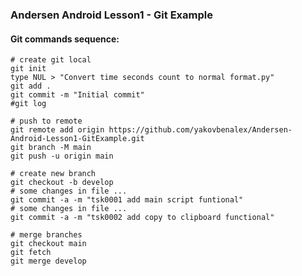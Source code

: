 ### Andersen Android Lesson1 - Git Example

#### Git commands sequence:
```
# create git local
git init
type NUL > "Convert time seconds count to normal format.py"
git add .
git commit -m "Initial commit"
#git log
```

```
# push to remote
git remote add origin https://github.com/yakovbenalex/Andersen-Android-Lesson1-GitExample.git
git branch -M main
git push -u origin main
```

```
# create new branch
git checkout -b develop
# some changes in file ...
git commit -a -m "tsk0001 add main script funtional"
# some changes in file ...
git commit -a -m "tsk0002 add copy to clipboard functional"
```

```
# merge branches
git checkout main
git fetch
git merge develop
```